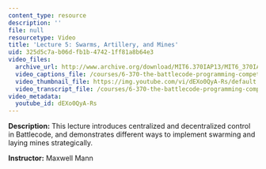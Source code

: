 ```yaml
---
content_type: resource
description: ''
file: null
resourcetype: Video
title: 'Lecture 5: Swarms, Artillery, and Mines'
uid: 325d5c7a-b06d-fb1b-4742-1ff81a8b64e3
video_files:
  archive_url: http://www.archive.org/download/MIT6.370IAP13/MIT6_370IAP13_lec5_ipod.mp4
  video_captions_file: /courses/6-370-the-battlecode-programming-competition-january-iap-2013/1e643a306fe352c49d3080f4e7660a74_dEXo0QyA-Rs.vtt
  video_thumbnail_file: https://img.youtube.com/vi/dEXo0QyA-Rs/default.jpg
  video_transcript_file: /courses/6-370-the-battlecode-programming-competition-january-iap-2013/f80272209b3ca6c5fb0c04ed7351615e_dEXo0QyA-Rs.pdf
video_metadata:
  youtube_id: dEXo0QyA-Rs
---
```


**Description:** This lecture introduces centralized and decentralized control in Battlecode, and demonstrates different ways to implement swarming and laying mines strategically.

**Instructor:** Maxwell Mann